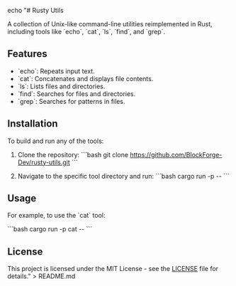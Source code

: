 echo "# Rusty Utils

A collection of Unix-like command-line utilities reimplemented in Rust, including tools like \`echo\`, \`cat\`, \`ls\`, \`find\`, and \`grep\`.

## Features

- \`echo\`: Repeats input text.
- \`cat\`: Concatenates and displays file contents.
- \`ls\`: Lists files and directories.
- \`find\`: Searches for files and directories.
- \`grep\`: Searches for patterns in files.

## Installation

To build and run any of the tools:

1. Clone the repository:
   \`\`\`bash
   git clone https://github.com/BlockForge-Dev/rusty-utils.git
   \`\`\`

2. Navigate to the specific tool directory and run:
   \`\`\`bash
   cargo run -p <tool-name> -- <arguments>
   \`\`\`

## Usage

For example, to use the \`cat\` tool:

\`\`\`bash
cargo run -p cat -- <file-path>
\`\`\`

## License

This project is licensed under the MIT License - see the [LICENSE](LICENSE) file for details." > README.md
